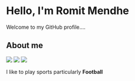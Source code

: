 # Hello, I'm Romit Mendhe
Welcome to my GitHub profile....


## About me
[![](https://img.shields.io/badge/Programming%20Language-Python-informational?style=flat&&color=2bbc8a&logo=pastebin)](#)
[![](https://img.shields.io/badge/Music-Metal-informational?style=flat&&color=2bbc8a&logo=applemusic)](#)
[![](https://img.shields.io/badge/Sports-Football-informational?style=flat&&color=2bbc8a&logo=football)](#)

I like to play sports particularly **Football**


